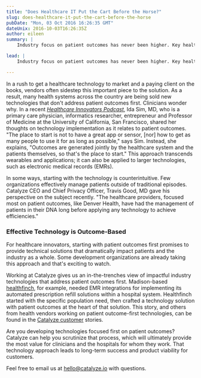 ```yaml
---
title: "Does Healthcare IT Put the Cart Before the Horse?"
slug: does-healthcare-it-put-the-cart-before-the-horse
pubDate: "Mon, 03 Oct 2016 16:26:35 GMT"
dateUnix: 2016-10-03T16:26:35Z
author: eileen
summary: |
    Industry focus on patient outcomes has never been higher. Key healthcare stakeholders, from payers, providers, vendors and others, all indicate that this focus will surely escalate. The emphasis may appear new, but as early as 1998, the Journal of of General Internal Medicine began covering the patient outcomes movement. Considering this surge in interest, you may be wondering why some healthcare innovators are focusing on technology first and outcomes second.

lead: |
    Industry focus on patient outcomes has never been higher. Key healthcare stakeholders, from payers, providers, vendors and others, all indicate that this focus will surely escalate. The emphasis may appear new, but as early as 1998, the [_Journal of of General Internal Medicine_][1] began covering the patient outcomes movement. Considering this surge in interest, you may be wondering why some healthcare innovators are focusing on technology first and outcomes second.

---
```

In a rush to get a healthcare technology to market and a paying client on the books, vendors often sidestep this important piece to the solution. As a result, many health systems across the country are being sold new technologies that don't address patient outcomes first. Clinicians wonder why. In a recent [_Healthcare Innovators Podcast_][2], Ida Sim, MD, who is a primary care physician, informatics researcher, entrepreneur and Professor of Medicine at the University of California, San Francisco, shared her thoughts on technology implementation as it relates to patient outcomes. "The place to start is not to have a great app or sensor, [nor] how to get as many people to use it for as long as possible," says Sim. Instead, she explains, "Outcomes are generated jointly by the healthcare system and the patients themselves, so that's the place to start." This approach transcends wearables and applications; it can also be applied to larger technologies, such as electronic medical records (EMRs). 

In some ways, starting with the technology is counterintuitive. Few organizations effectively manage patients outside of traditional episodes. Catalyze CEO and Chief Privacy Officer, Travis Good, MD gave his perspective on the subject recently. "The healthcare providers, focused most on patient outcomes, like Denver Health, have had the management of patients in their DNA long before applying any technology to achieve efficiencies." 

### Effective Technology is Outcome-Based

For healthcare innovators, starting with patient outcomes first promises to provide technical solutions that dramatically impact patients and the industry as a whole. Some development organizations are already taking this approach and that's exciting to watch.

Working at Catalyze gives us an in-the-trenches view of impactful industry technologies that address patient outcomes first. Madison-based [healthfinch][3], for example, needed EMR integrations for implementing its automated prescription refill solutions within a hospital system. Healthfinch started with the specific population need, then crafted a technology solution with patient outcomes at the heart of that solution. This story, and others from health vendors working on patient outcome-first technologies, can be found in the [Catalyze customer][4] stories. 

Are you developing technologies focused first on patient outcomes? Catalyze can help you scrutinize that process, which will ultimately provide the most value for clinicians and the hospitals for whom they work. That technology approach leads to long-term success and product viability for customers.

Feel free to email us at [hello@catalyze.io][5] with questions.

[1]: https://www.ncbi.nlm.nih.gov/pmc/articles/PMC1496942/
[2]: https://catalyze.io/innovation/ida-sim
[3]: http://healthfinch.com
[4]: https://catalyze.io/proof
[5]: mailto:hello%40catalyze.io
